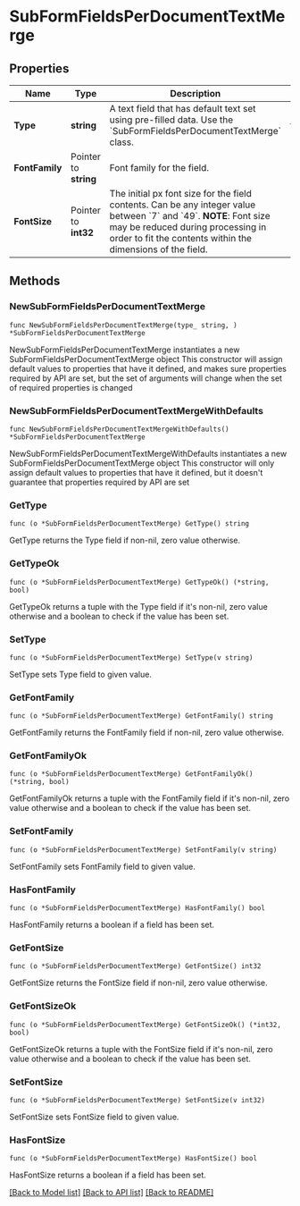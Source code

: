 # SubFormFieldsPerDocumentTextMerge

## Properties

Name | Type | Description | Notes
------------ | ------------- | ------------- | -------------
**Type** | **string** | A text field that has default text set using pre-filled data. Use the &#x60;SubFormFieldsPerDocumentTextMerge&#x60; class. | [default to "text-merge"]
**FontFamily** | Pointer to **string** | Font family for the field. | [optional] 
**FontSize** | Pointer to **int32** | The initial px font size for the field contents. Can be any integer value between &#x60;7&#x60; and &#x60;49&#x60;.  **NOTE**: Font size may be reduced during processing in order to fit the contents within the dimensions of the field. | [optional] 

## Methods

### NewSubFormFieldsPerDocumentTextMerge

`func NewSubFormFieldsPerDocumentTextMerge(type_ string, ) *SubFormFieldsPerDocumentTextMerge`

NewSubFormFieldsPerDocumentTextMerge instantiates a new SubFormFieldsPerDocumentTextMerge object
This constructor will assign default values to properties that have it defined,
and makes sure properties required by API are set, but the set of arguments
will change when the set of required properties is changed

### NewSubFormFieldsPerDocumentTextMergeWithDefaults

`func NewSubFormFieldsPerDocumentTextMergeWithDefaults() *SubFormFieldsPerDocumentTextMerge`

NewSubFormFieldsPerDocumentTextMergeWithDefaults instantiates a new SubFormFieldsPerDocumentTextMerge object
This constructor will only assign default values to properties that have it defined,
but it doesn't guarantee that properties required by API are set

### GetType

`func (o *SubFormFieldsPerDocumentTextMerge) GetType() string`

GetType returns the Type field if non-nil, zero value otherwise.

### GetTypeOk

`func (o *SubFormFieldsPerDocumentTextMerge) GetTypeOk() (*string, bool)`

GetTypeOk returns a tuple with the Type field if it's non-nil, zero value otherwise
and a boolean to check if the value has been set.

### SetType

`func (o *SubFormFieldsPerDocumentTextMerge) SetType(v string)`

SetType sets Type field to given value.


### GetFontFamily

`func (o *SubFormFieldsPerDocumentTextMerge) GetFontFamily() string`

GetFontFamily returns the FontFamily field if non-nil, zero value otherwise.

### GetFontFamilyOk

`func (o *SubFormFieldsPerDocumentTextMerge) GetFontFamilyOk() (*string, bool)`

GetFontFamilyOk returns a tuple with the FontFamily field if it's non-nil, zero value otherwise
and a boolean to check if the value has been set.

### SetFontFamily

`func (o *SubFormFieldsPerDocumentTextMerge) SetFontFamily(v string)`

SetFontFamily sets FontFamily field to given value.

### HasFontFamily

`func (o *SubFormFieldsPerDocumentTextMerge) HasFontFamily() bool`

HasFontFamily returns a boolean if a field has been set.

### GetFontSize

`func (o *SubFormFieldsPerDocumentTextMerge) GetFontSize() int32`

GetFontSize returns the FontSize field if non-nil, zero value otherwise.

### GetFontSizeOk

`func (o *SubFormFieldsPerDocumentTextMerge) GetFontSizeOk() (*int32, bool)`

GetFontSizeOk returns a tuple with the FontSize field if it's non-nil, zero value otherwise
and a boolean to check if the value has been set.

### SetFontSize

`func (o *SubFormFieldsPerDocumentTextMerge) SetFontSize(v int32)`

SetFontSize sets FontSize field to given value.

### HasFontSize

`func (o *SubFormFieldsPerDocumentTextMerge) HasFontSize() bool`

HasFontSize returns a boolean if a field has been set.


[[Back to Model list]](../README.md#documentation-for-models) [[Back to API list]](../README.md#documentation-for-api-endpoints) [[Back to README]](../README.md)


